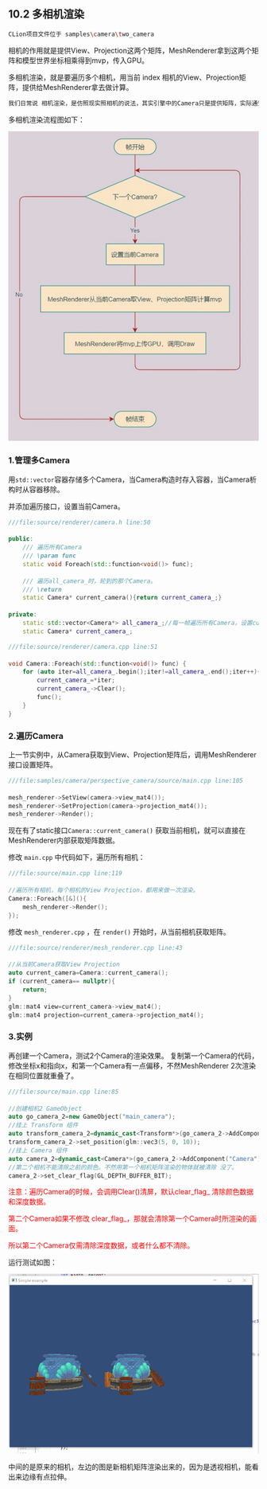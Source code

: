 ﻿## 10.2 多相机渲染

```bash
CLion项目文件位于 samples\camera\two_camera
```

相机的作用就是提供View、Projection这两个矩阵，MeshRenderer拿到这两个矩阵和模型世界坐标相乘得到mvp，传入GPU。

多相机渲染，就是要遍历多个相机，用当前 index 相机的View、Projection矩阵，提供给MeshRenderer拿去做计算。

```bash
我们日常说 相机渲染，是仿照现实照相机的说法，其实引擎中的Camera只是提供矩阵，实际通知GPU渲染是在MeshRenderer中。
```

多相机渲染流程图如下：

![](../../imgs/camera/two_camera/flow.jpg)

### 1.管理多Camera

用`std::vector`容器存储多个Camera，当Camera构造时存入容器，当Camera析构时从容器移除。

并添加遍历接口，设置当前Camera。

```c++
///file:source/renderer/camera.h line:50

public:
    /// 遍历所有Camera
    /// \param func
    static void Foreach(std::function<void()> func);

    /// 遍历all_camera_时，轮到的那个Camera。
    /// \return
    static Camera* current_camera(){return current_camera_;}

private:
    static std::vector<Camera*> all_camera_;//每一帧遍历所有Camera，设置current_camera_
    static Camera* current_camera_;
```

```c++
///file:source/renderer/camera.cpp line:51

void Camera::Foreach(std::function<void()> func) {
    for (auto iter=all_camera_.begin();iter!=all_camera_.end();iter++){
        current_camera_=*iter;
        current_camera_->Clear();
        func();
    }
}
```

### 2.遍历Camera

上一节实例中，从Camera获取到View、Projection矩阵后，调用MeshRenderer接口设置矩阵。

```c++
///file:samples/camera/perspective_camera/source/main.cpp line:105

mesh_renderer->SetView(camera->view_mat4());
mesh_renderer->SetProjection(camera->projection_mat4());
mesh_renderer->Render();
```

现在有了static接口`Camera::current_camera()` 获取当前相机，就可以直接在 MeshRenderer内部获取矩阵数据。

修改 `main.cpp` 中代码如下，遍历所有相机：

```c++
///file:source/main.cpp line:119

//遍历所有相机，每个相机的View Projection，都用来做一次渲染。
Camera::Foreach([&](){
    mesh_renderer->Render();
});
```

修改 `mesh_renderer.cpp` ，在 `render()` 开始时，从当前相机获取矩阵。

```c++
///file:source/renderer/mesh_renderer.cpp line:43

//从当前Camera获取View Projection
auto current_camera=Camera::current_camera();
if (current_camera== nullptr){
    return;
}
glm::mat4 view=current_camera->view_mat4();
glm::mat4 projection=current_camera->projection_mat4();
```

### 3.实例

再创建一个Camera，测试2个Camera的渲染效果。
复制第一个Camera的代码，修改坐标x和指向x，和第一个Camera有一点偏移，不然MeshRenderer 2次渲染在相同位置就重叠了。

```c++
///file:source/main.cpp line:85

//创建相机2 GameObject
auto go_camera_2=new GameObject("main_camera");
//挂上 Transform 组件
auto transform_camera_2=dynamic_cast<Transform*>(go_camera_2->AddComponent("Transform"));
transform_camera_2->set_position(glm::vec3(5, 0, 10));
//挂上 Camera 组件
auto camera_2=dynamic_cast<Camera*>(go_camera_2->AddComponent("Camera"));
//第二个相机不能清除之前的颜色。不然用第一个相机矩阵渲染的物体就被清除 没了。
camera_2->set_clear_flag(GL_DEPTH_BUFFER_BIT);
```

<font color=red>注意：遍历Camera的时候，会调用Clear()清屏，默认clear_flag_ 清除颜色数据和深度数据。

第二个Camera如果不修改 clear_flag_，那就会清除第一个Camera时所渲染的画面。

所以第二个Camera仅需清除深度数据，或者什么都不清除。</font>

运行测试如图：

![](../../imgs/camera/two_camera/twocamera.gif)

中间的是原来的相机，左边的图是新相机矩阵渲染出来的，因为是透视相机，能看出来边缘有点拉伸。
